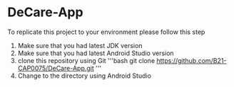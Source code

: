 # DeCare-App

To replicate this project to your environment please follow this step
1. Make sure that you had latest JDK version
2. Make sure that you had latest Android Studio version
3. clone this repository using Git
'''bash
git clone https://github.com/B21-CAP0075/DeCare-App.git
'''
4. Change to the directory using Android Studio
